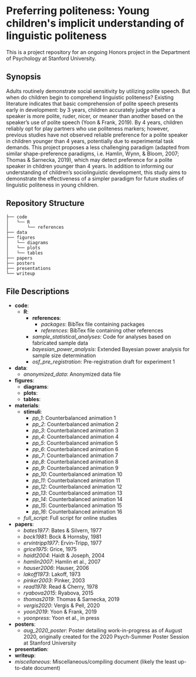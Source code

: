 # Preferring politeness: Young children's implicit understanding of linguistic politeness
This is a project repository for an ongoing Honors project in the Department of Psychology at Stanford University.

## Synopsis
Adults routinely demonstrate social sensitivity by utilizing polite speech. But when do children begin to comprehend linguistic politeness? Existing literature indicates that basic comprehension of polite speech presents early in development: by 3 years, children accurately judge whether a speaker is more polite, ruder, nicer, or meaner than another based on the speaker’s use of polite speech (Yoon & Frank, 2019). By 4 years, children reliably opt for play partners who use politeness markers; however, previous studies have not observed reliable preference for a polite speaker in children younger than 4 years, potentially due to experimental task demands. This project proposes a less challenging paradigm (adapted from similar shape-preference paradigms, i.e. Hamlin, Wynn, & Bloom, 2007; Thomas & Sarnecka, 2019), which may detect preference for a polite speaker in children younger than 4 years. In addition to informing our understanding of children’s sociolinguistic development, this study aims to demonstrate the effectiveness of a simpler paradigm for future studies of linguistic politeness in young children.

## Repository Structure

```
├── code
│   └── R
│       └── references
├── data
├── figures
│   └── diagrams
│   └── plots
│   └── tables
├── papers
├── posters
├── presentations
└── writeup

```
## File Descriptions

* **code**:
  * **R**:
    * **references**:
      * _packages_: BibTex file containing packages
      * _references_: BibTex file containing other references
    * _sample_statistical_analyses_: Code for analyses based on fabricated sample data
    * _bayesian_power_analysis_: Extended Bayesian power analysis for sample size determination
    * _osf_pre_registration_: Pre-registration draft for experiment 1
* **data**:
  * _anonymized_data_: Anonymized data file
* **figures**:
  * **diagrams**:
  * **plots**:
  * **tables**:
* **materials**:
  * **stimuli**:
    * _pp_1_: Counterbalanced animation 1
    * _pp_2_: Counterbalanced animation 2
    * _pp_3_: Counterbalanced animation 3
    * _pp_4_: Counterbalanced animation 4
    * _pp_5_: Counterbalanced animation 5
    * _pp_6_: Counterbalanced animation 6
    * _pp_7_: Counterbalanced animation 7
    * _pp_8_: Counterbalanced animation 8
    * _pp_9_: Counterbalanced animation 9
    * _pp_10_: Counterbalanced animation 10
    * _pp_11_: Counterbalanced animation 11
    * _pp_12_: Counterbalanced animation 12
    * _pp_13_: Counterbalanced animation 13
    * _pp_14_: Counterbalanced animation 14
    * _pp_15_: Counterbalanced animation 15
    * _pp_16_: Counterbalanced animation 16
  * _full_script_: Full script for online studies
* **papers**:
  * _bates1977_: Bates & Silvern, 1977
  * _bock1981_: Bock & Hornsby, 1981
  * _ervintripp1977_: Ervin-Tripp, 1977
  * _grice1975_: Grice, 1975
  * _haidt2004_: Haidt & Joseph, 2004
  * _hamlin2007_: Hamlin et al., 2007
  * _hauser2006_: Hauser, 2006
  * _lakoff1973_: Lakoff, 1973
  * _pinker2003_: Pinker, 2003
  * _read1978_: Read & Cherry, 1978
  * _ryabova2015_: Ryabova, 2015
  * _thomas2019_: Thomas & Sarnecka, 2019
  * _vergis2020_: Vergis & Pell, 2020
  * _yoon2019_: Yoon & Frank, 2019
  * _yoonpress_: Yoon et al., in press
* **posters**:
  * _aug_2020_poster_: Poster detailing work-in-progress as of August 2020, originally created for the 2020 Psych-Summer Poster Session at Stanford University
* **presentation**:
* **writeup**:
* _miscellaneous_: Miscellaneous/compiling document (likely the least up-to-date document)





